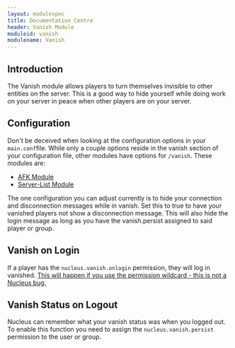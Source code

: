 ```yaml
---
layout: modulespec
title: Documentation Centre
header: Vanish Module
moduleid: vanish
modulename: Vanish
---
```


## Introduction

The Vanish module allows players to turn themselves invisible to other entities on the server. This is a good way to hide yourself while doing work on your server in peace when other players are on your server. 

## Configuration

Don't be deceived when looking at the configuration options in your `main.conf`file. While only a couple options reside in the vanish section of your configuration file, other modules have options for `/vanish`. These modules are:

* [AFK Module](afk.html)
* [Server-List Module](serverlist.html)

The one configuration you can adjust currently is to hide your connection and disconnection messages while in vanish. Set this to true to have your vanished players not show a disconnection message. This will also hide the login message as long as you have the vanish.persist assigned to said player or group. 

## Vanish on Login

If a player has the `nucleus.vanish.onlogin` permission, they will log in vanished. [This will happen if you use the 
permission wildcard - this is not a Nucleus bug.](../nowildcard.html)

## Vanish Status on Logout

Nucleus can remember what your vanish status was when you logged out. To enable this function you need to assign the `nucleus.vanish.persist` permission to the user or group.  

